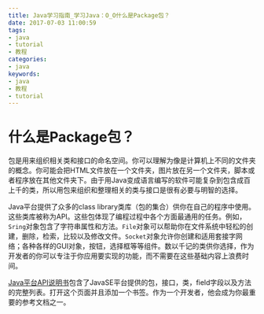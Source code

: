 ```yaml
---
title: Java学习指南_学习Java：O_O什么是Package包？
date: 2017-07-03 11:00:59
tags: 
- java
- tutorial
- 教程
categories:
- java	
keywords:
- java
- 教程
- tutorial
---
```


# 什么是Package包？

包是用来组织相关类和接口的命名空间。你可以理解为像是计算机上不同的文件夹的概念。你可能会把HTML文件放在一个文件夹，图片放在另一个文件夹，脚本或者程序放在其他文件夹下。由于用Java变成语言编写的软件可能复杂到包含成百上千的类，所以用包来组织和整理相关的类与接口是很有必要与明智的选择。

Java平台提供了众多的class library类库（包的集合）供你在自己的程序中使用。这些类库被称为API。这些包体现了编程过程中各个方面最通用的任务。例如，`Sring`对象包含了字符串属性和方法。`File`对象可以帮助你在文件系统中轻松的创建，删除，检索，比较以及修改文件。`Socket`对象允许你创建和适用套接字网络；各种各样的GUI对象，按钮，选择框等等组件。数以千记的类供你选择，作为开发者的你可以专注于你应用要实现的功能，而不需要在这些基础内容上浪费时间。

[Java平台API说明书](https://docs.oracle.com/javase/8/docs/api/index.html)包含了JavaSE平台提供的包，接口，类，field字段以及方法的完整列表。打开这个页面并且添加一个书签。作为一个开发者，他会成为你最重要的参考文档之一。
